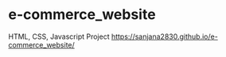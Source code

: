 # e-commerce_website
HTML, CSS, Javascript Project
https://sanjana2830.github.io/e-commerce_website/

